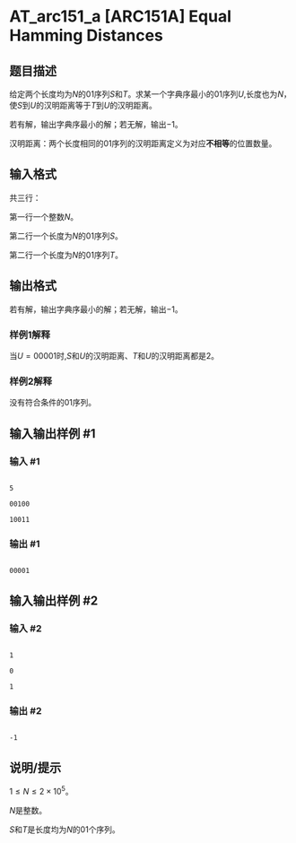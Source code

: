 # AT_arc151_a [ARC151A] Equal Hamming Distances

## 题目描述

给定两个长度均为$N$的$01$序列$S$和$T$。求某一个字典序最小的$01$序列$U$,长度也为$N$，使$S$到$U$的汉明距离等于$T$到$U$的汉明距离。

若有解，输出字典序最小的解；若无解，输出$-1$。

汉明距离：两个长度相同的$01$序列的汉明距离定义为对应**不相等**的位置数量。

## 输入格式

共三行：

第一行一个整数$N$。

第二行一个长度为$N$的$01$序列$S$。

第二行一个长度为$N$的$01$序列$T$。

## 输出格式

若有解，输出字典序最小的解；若无解，输出$-1$。

### 样例1解释
当$U=00001$时,$S$和$U$的汉明距离、$T$和$U$的汉明距离都是$2$。

### 样例2解释
没有符合条件的$01$序列。

## 输入输出样例 #1

### 输入 #1

```
5
00100
10011
```

### 输出 #1

```
00001
```

## 输入输出样例 #2

### 输入 #2

```
1
0
1
```

### 输出 #2

```
-1
```

## 说明/提示

$1≤N≤2×10^5$。

$N$是整数。

$S$和$T$是长度均为$N$的$01$个序列。